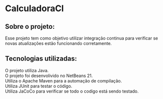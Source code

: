 # CalculadoraCI
## Sobre o projeto:
Esse projeto tem como objetivo utilizar integração continua para verificar se novas atualizações estão funcionando corretamente. 
 
## Tecnologias utilizadas:
O projeto utiliza Java. \
O projeto foi desenvolivido no NetBeans 21. \
Utiliza o Apache Maven para a automação de compilação. \
Utiliza JUnit para testar o código. \
Utiliza JaCoCo para verificar se todo o codigo está sendo testado. 
